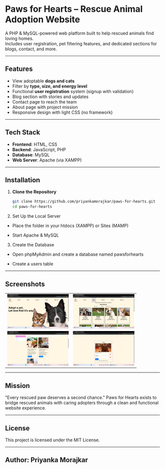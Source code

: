 # Paws for Hearts – Rescue Animal Adoption Website

A PHP & MySQL-powered web platform built to help rescued animals find loving homes.  
Includes user registration, pet filtering features, and dedicated sections for blogs, contact, and more.

---

## Features

- View adoptable **dogs and cats**
- Filter by **type, size, and energy level**
- Functional **user registration** system (signup with validation)
- Blog section with stories and updates
- Contact page to reach the team
- About page with project mission
- Responsive design with light CSS (no framework)

---

## Tech Stack

- **Frontend**: HTML, CSS
- **Backend**: JavaScript, PHP  
- **Database**: MySQL  
- **Web Server**: Apache (via XAMPP)

---

## Installation

1. **Clone the Repository**

   ```bash
   git clone https://github.com/priyankamorajkar/paws-for-hearts.git
   cd paws-for-hearts
   ```
2. Set Up the Local Server

- Place the folder in your htdocs (XAMPP) or Sites (MAMP)

- Start Apache & MySQL

3. Create the Database

- Open phpMyAdmin and create a database named pawsforhearts

- Create a users table

---

## Screenshots

<table>
    <tr>
        <td><img src="assets/homepage.png" alt="Home Page" width="200"></td>
        <td><img src="assets/dog_filter.png" alt="Dog Filter" width="200"></td>
    </tr>
    <tr>
        <td><img src="assets/blog.png" alt="Blog" width="200"></td>
        <td><img src="assets/login.png" alt="Login Page" width="200"></td>
    </tr>
</table>

---

## Mission
"Every rescued paw deserves a second chance."
Paws for Hearts exists to bridge rescued animals with caring adopters through a clean and functional website experience.

---

## License
This project is licensed under the MIT License.

---

## Author: Priyanka Morajkar

